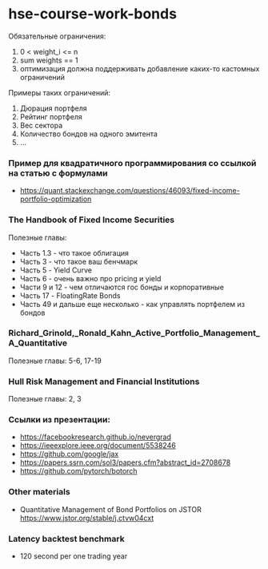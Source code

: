 # hse-course-work-bonds

Обязательные ограничения:

1. 0 < weight_i <= n
2. sum weights == 1
3. оптимизация должна поддерживать добавление каких-то кастомных ограничений

Примеры таких ограничений:

1. Дюрация портфеля
2. Рейтинг портфеля
3. Вес сектора
4. Количество бондов на одного эмитента
5. ...

### Пример для квадратичного программирования со ссылкой на статью с формулами
- https://quant.stackexchange.com/questions/46093/fixed-income-portfolio-optimization


### The Handbook of Fixed Income Securities
Полезные главы:
- Часть 1.3 - что такое облигация 
- Часть 3 - что такое ваш бенчмарк 
- Часть 5 - Yield Curve 
- Часть 6 - очень важно про pricing и yield 
- Части 9 и 12 - чем отличаются гос бонды и корпоративные 
- Часть 17 - FloatingRate Bonds 
- Часть 49 и дальше еще несколько - как управлять портфелем из бондов


### Richard_Grinold,_Ronald_Kahn_Active_Portfolio_Management_A_Quantitative
Полезные главы: 5-6, 17-19


### Hull Risk Management and Financial Institutions
Полезные главы: 2, 3


### Ссылки из презентации:
- https://facebookresearch.github.io/nevergrad
- https://ieeexplore.ieee.org/document/5538246
- https://github.com/google/jax
- https://papers.ssrn.com/sol3/papers.cfm?abstract_id=2708678
- https://github.com/pytorch/botorch

### Other materials 
 - Quantitative Management of Bond Portfolios on JSTOR https://www.jstor.org/stable/j.ctvw04cxt


### Latency backtest benchmark
- 120 second per one trading year
